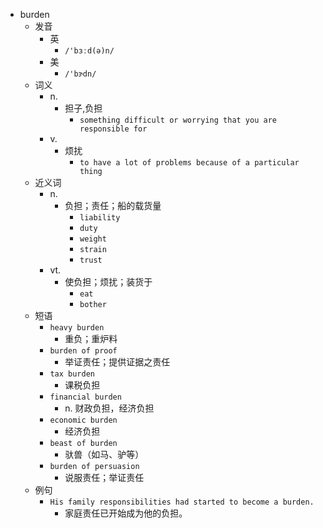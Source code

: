- burden
  - 发音
    - 英
      - `/'bɜːd(ə)n/`
    - 美
      - `/'bɝdn/`
  - 词义
    - n.
      - 担子,负担
        - `something difficult or worrying that you are responsible for`
    - v.
      - 烦扰
        - `to have a lot of problems because of a particular thing`
  - 近义词
    - n.
      - 负担；责任；船的载货量
        - `liability`
        - `duty`
        - `weight`
        - `strain`
        - `trust`
    - vt.
      - 使负担；烦扰；装货于
        - `eat`
        - `bother`
  - 短语
    - `heavy burden`
      - 重负；重炉料 
    - `burden of proof`
      - 举证责任；提供证据之责任 
    - `tax burden`
      - 课税负担 
    - `financial burden`
      - n. 财政负担，经济负担 
    - `economic burden`
      - 经济负担 
    - `beast of burden`
      - 驮兽（如马、驴等） 
    - `burden of persuasion`
      - 说服责任；举证责任 
  - 例句
    - `His family responsibilities had started to become a burden.`
      - 家庭责任已开始成为他的负担。

